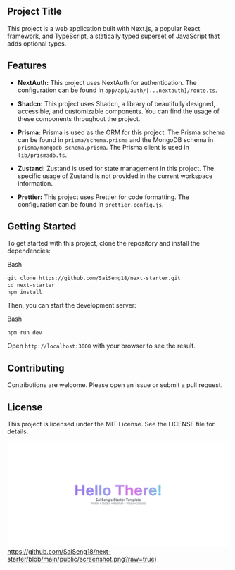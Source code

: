 ## Project Title

This project is a web application built with Next.js, a popular React framework, and TypeScript, a statically typed superset of JavaScript that adds optional types.

## Features

- **NextAuth:**  This project uses NextAuth for authentication. The configuration can be found in  `app/api/auth/[...nextauth]/route.ts`.

- **Shadcn:**  This project uses Shadcn, a library of beautifully designed, accessible, and customizable components. You can find the usage of these components throughout the project.
  
- **Prisma:**  Prisma is used as the ORM for this project. The Prisma schema can be found in  `prisma/schema.prisma`  and the MongoDB schema in  `prisma/mongodb_schema.prisma`. The Prisma client is used in  `lib/prismadb.ts`.

- **Zustand:**  Zustand is used for state management in this project. The specific usage of Zustand is not provided in the current workspace information.
- **Prettier:**  This project uses Prettier for code formatting. The configuration can be found in  `prettier.config.js`.

## Getting Started

To get started with this project, clone the repository and install the dependencies:

Bash

```
git clone https://github.com/SaiSeng18/next-starter.git
cd next-starter
npm install
```

Then, you can start the development server:

Bash

```
npm run dev
```

Open `http://localhost:3000` with your browser to see the result.

## Contributing

Contributions are welcome. Please open an issue or submit a pull request.

## License

This project is licensed under the MIT License. See the LICENSE file for details.

![Screenshot](https://github.com/SaiSeng18/next-starter/blob/main/public/screenshot.png?raw=true)https://github.com/SaiSeng18/next-starter/blob/main/public/screenshot.png?raw=true)
